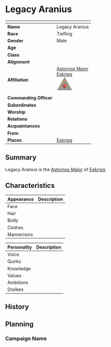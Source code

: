# Legacy Aranius

| []() | |
| --- | --- |
| **Name** | Legacy Aranius |
| **Race** | Tiefling |
| **Gender** | Male |
| **Age** | |
| **Class** | |
| **Alignment** | |
| **Affiliation** | [Astornox Major](../civilisations/kingdom-of-astor/organisations/astornox/ranks/6-major.md)<br />[Eskrigg](../places/cities/eskrigg.md)<br /><img src="../../images/ranks/astornox-6-major.png" height="50" /> |
| **Commanding Officer** | |
| **Subordinates** | |
| **Worship** | |
| **Relations** | |
| **Acquaintances** | |
| **From** | |
| **Places** | [Eskrigg](../places/cities/eskrigg.md) |

## Summary

Legacy Aranius is the [Astornox Major](../civilisations/kingdom-of-astor/organisations/astornox/ranks/6-major.md) of [Eskrigg](../places/cities/eskrigg.md).

## Characteristics

| Appearance | Description |
| --- | --- |
| Face | |
| Hair | |
| Body | |
| Clothes | |
| Mannerisms | |

| Personality | Description |
| --- | --- |
| Voice | |
| Quirks | |
| Knowledge | |
| Values | |
| Ambitions | |
| Dislikes | |

## History

## Planning

### Campaign Name

